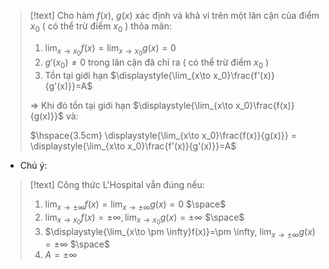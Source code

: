 
>[!text]
>Cho hàm $f(x)$, $g(x)$ xác định và khả vi trên một lân cận của điểm $x_0$  ( có thể trừ điểm $x_0$ ) thỏa mãn:
>1. $\displaystyle{\lim_{x\to x_0}f(x)}=\displaystyle{\lim_{x\to x_0}g(x)}=0$
>2. $g'(x_0)\neq 0$ trong lân cận đã chỉ ra ( có thể trừ điểm $x_0$ )
>3. Tồn tại giới hạn $\displaystyle{\lim_{x\to x_0}\frac{f'(x)}{g'(x)}}=A$
> 
>$\Rightarrow$ Khi đó tồn tại giới hạn $\displaystyle{\lim_{x\to x_0}\frac{f(x)}{g(x)}}$ và:
>
>$\hspace{3.5cm} \displaystyle{\lim_{x\to x_0}\frac{f(x)}{g(x)}} = \displaystyle{\lim_{x\to x_0}\frac{f'(x)}{g'(x)}}=A$

- Chú ý:
>[!text]
>Công thức L'Hospital vẫn đúng nếu:
>1. $\displaystyle{\lim_{x\to \pm \infty}f(x)}=\displaystyle{\lim_{x\to \pm \infty}g(x)}=0$
>$\space$
>2. $\displaystyle{\lim_{x\to x_0}f(x)}=\pm \infty, \displaystyle{\lim_{x\to x_0}g(x)}=\pm \infty$
>$\space$
>3. $\displaystyle{\lim_{x\to \pm \infty}f(x)}=\pm \infty, $\displaystyle{\lim_{x\to \pm \infty}g(x)} =\pm \infty$
>$\space$
>4. $A=\pm \infty$

